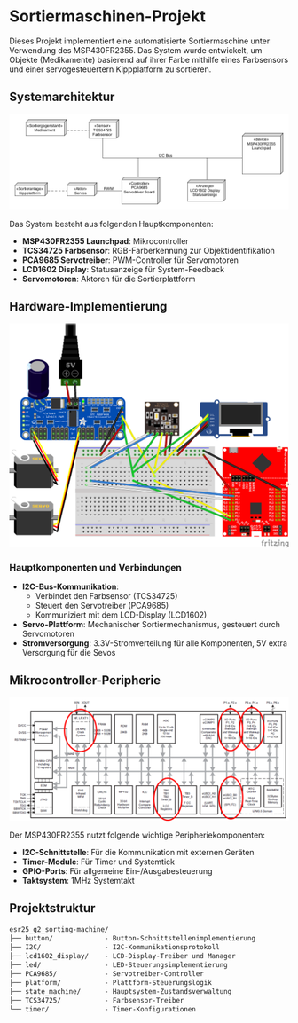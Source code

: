 # Sortiermaschinen-Projekt

Dieses Projekt implementiert eine automatisierte Sortiermaschine unter Verwendung des MSP430FR2355. Das System wurde entwickelt, um Objekte (Medikamente) basierend auf ihrer Farbe mithilfe eines Farbsensors und einer servogesteuertern Kippplatform zu sortieren.

## Systemarchitektur

![Systemarchitektur](docs/assets/UML_Einsatzdiagramm.png)

Das System besteht aus folgenden Hauptkomponenten:
- **MSP430FR2355 Launchpad**: Mikrocontroller
- **TCS34725 Farbsensor**: RGB-Farberkennung zur Objektidentifikation
- **PCA9685 Servotreiber**: PWM-Controller für Servomotoren
- **LCD1602 Display**: Statusanzeige für System-Feedback
- **Servomotoren**: Aktoren für die Sortierplattform

## Hardware-Implementierung

![Verdrahtungsplan](docs/assets/wire_diagram_3_Steckplatine.png)

### Hauptkomponenten und Verbindungen
- **I2C-Bus-Kommunikation**: 
  - Verbindet den Farbsensor (TCS34725)
  - Steuert den Servotreiber (PCA9685)
  - Kommuniziert mit dem LCD-Display (LCD1602)
- **Servo-Plattform**: Mechanischer Sortiermechanismus, gesteuert durch Servomotoren
- **Stromversorgung**: 3.3V-Stromverteilung für alle Komponenten, 5V extra Versorgung für die Sevos

## Mikrocontroller-Peripherie

![Verwendete Peripherie](docs/assets/used_peripherals.png)

Der MSP430FR2355 nutzt folgende wichtige Peripheriekomponenten:
- **I2C-Schnittstelle**: Für die Kommunikation mit externen Geräten
- **Timer-Module**: Für Timer und Systemtick
- **GPIO-Ports**: Für allgemeine Ein-/Ausgabesteuerung
- **Taktsystem**: 1MHz Systemtakt

## Projektstruktur
```
esr25_g2_sorting-machine/
├── button/             - Button-Schnittstellenimplementierung
├── I2C/                - I2C-Kommunikationsprotokoll
├── lcd1602_display/    - LCD-Display-Treiber und Manager
├── led/                - LED-Steuerungsimplementierung
├── PCA9685/            - Servotreiber-Controller
├── platform/           - Plattform-Steuerungslogik
├── state_machine/      - Hauptsystem-Zustandsverwaltung
├── TCS34725/           - Farbsensor-Treiber
└── timer/              - Timer-Konfigurationen
```
